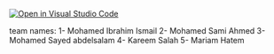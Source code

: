 [![Open in Visual Studio Code](https://classroom.github.com/assets/open-in-vscode-c66648af7eb3fe8bc4f294546bfd86ef473780cde1dea487d3c4ff354943c9ae.svg)](https://classroom.github.com/online_ide?assignment_repo_id=9552290&assignment_repo_type=AssignmentRepo)

team names:
1- Mohamed Ibrahim Ismail
2- Mohamed Sami Ahmed
3- Mohamed Sayed abdelsalam
4- Kareem Salah
5- Mariam Hatem